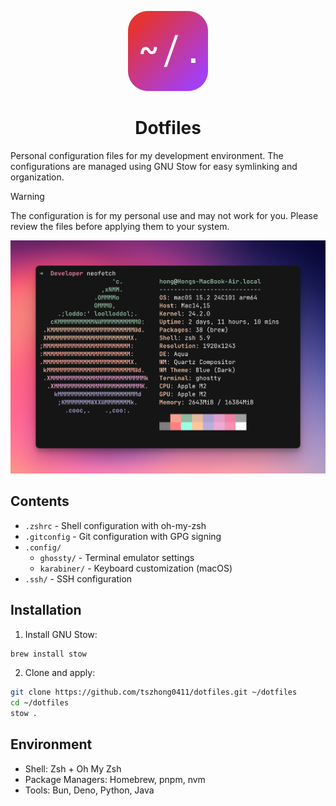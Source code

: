 <p align="center">
  <img src="images/logo.png" height="128">
  <h1 align="center">Dotfiles</h1>
</p>

Personal configuration files for my development environment. The configurations are managed using GNU Stow for easy symlinking and organization.

> [!WARNING]
> The configuration is for my personal use and may not work for you. Please review the files before applying them to your system.

![Header](images/header.png)

## Contents

- `.zshrc` - Shell configuration with oh-my-zsh
- `.gitconfig` - Git configuration with GPG signing
- `.config/`
  - `ghossty/` - Terminal emulator settings
  - `karabiner/` - Keyboard customization (macOS)
- `.ssh/` - SSH configuration

## Installation

1. Install GNU Stow:

```bash
brew install stow
```

2. Clone and apply:

```bash
git clone https://github.com/tszhong0411/dotfiles.git ~/dotfiles
cd ~/dotfiles
stow .
```

## Environment

- Shell: Zsh + Oh My Zsh
- Package Managers: Homebrew, pnpm, nvm
- Tools: Bun, Deno, Python, Java

